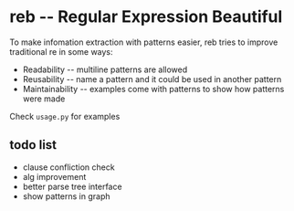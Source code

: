# reb -- Regular Expression Beautiful

To make infomation extraction with patterns easier, reb tries to improve traditional re in some ways:

+ Readability -- multiline patterns are allowed
+ Reusability -- name a pattern and it could be used in another pattern
+ Maintainability -- examples come with patterns to show how patterns were made

Check `usage.py` for examples

## todo list

+ clause confliction check
+ alg improvement
+ better parse tree interface
+ show patterns in graph
